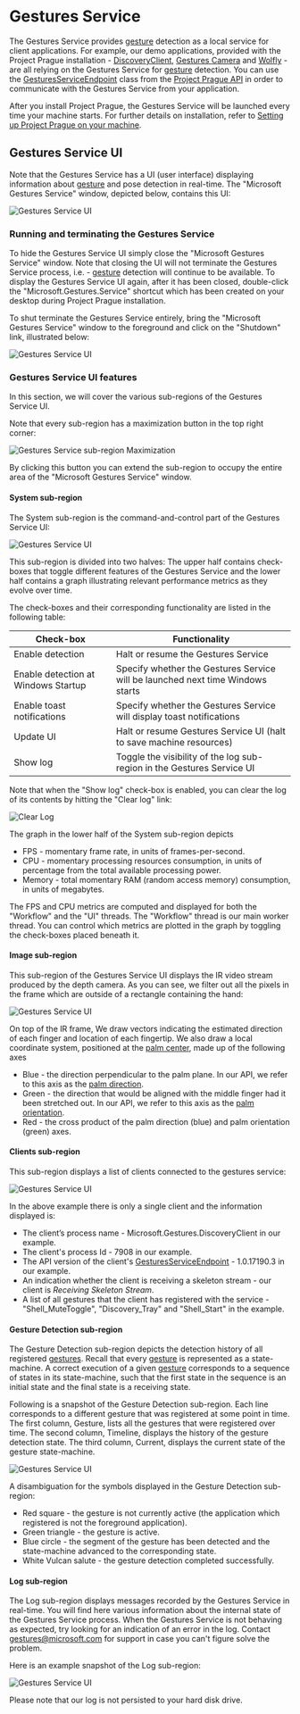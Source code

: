 # Gestures Service

The Gestures Service provides [gesture](index.md###gesture) detection as a local service for client applications. For example, our demo applications, provided with the Project Prague installation - [DiscoveryClient](https://aka.ms/gestures/docs), [Gestures Camera](https://aka.ms/gestures/docs) and [Wolfly](https://aka.ms/gestures/docs) - are all relying on the Gestures Service for [gesture](index.md###gesture) detection. You can use the [GesturesServiceEndpoint](http://aka.ms/gestures) class from the [Project Prague API](https://docs.microsoft.com/en-us/dotnet/api/microsoft.gestures) in order to communicate with the Gestures Service from your application.

After you install Project Prague, the Gestures Service will be launched every time your machine starts. For further details on installation, refer to [Setting up Project Prague on your machine](index.md###setting-up-project-prague-on-your-machine).

## Gestures Service UI

Note that the Gestures Service has a UI (user interface) displaying information about [gesture](index.md###gesture) and pose detection in real-time. The "Microsoft Gestures Service" window, depicted below, contains this UI:

![Gestures Service UI](Images/MicrosoftGesturesService.png)

### Running and terminating the Gestures Service

To hide the Gestures Service UI simply close the "Microsoft Gestures Service" window. Note that closing the UI will not terminate the Gestures Service process, i.e. - [gesture](index.md###gesture) detection will continue to be available. To display the Gestures Service UI again, after it has been closed, double-click the "Microsoft.Gestures.Service" shortcut which has been created on your desktop during Project Prague installation.

To shut terminate the Gestures Service entirely, bring the "Microsoft Gestures Service" window to the foreground and click on the "Shutdown" link, illustrated below:

![Gestures Service UI](Images/MicrosoftGesturesService_Shutdown.png)

### Gestures Service UI features

In this section, we will cover the various sub-regions of the Gestures Service UI.

Note that every sub-region has a maximization button in the top right corner: 

![Gestures Service sub-region Maximization](Images/MicrosoftGesturesService_Maximize.png)

By clicking this button you can extend the sub-region to occupy the entire area of the "Microsoft Gestures Service" window.

#### System sub-region

The System sub-region is the command-and-control part of the Gestures Service UI:

![Gestures Service UI](Images/MicrosoftGesturesService_System.png)

This sub-region is divided into two halves: The upper half contains check-boxes that toggle different features of the Gestures Service and the lower half contains a graph illustrating relevant performance metrics as they evolve over time.

The check-boxes and their corresponding functionality are listed in the following table:

Check-box     | Functionality
------------ | ------------
Enable detection | Halt or resume the Gestures Service
Enable detection at Windows Startup | Specify whether the Gestures Service will be launched next time Windows starts
Enable toast notifications | Specify whether the Gestures Service will display toast notifications
Update UI | Halt or resume Gestures Service UI (halt to save machine resources)
Show log | Toggle the visibility of the log sub-region in the Gestures Service UI

Note that when the "Show log" check-box is enabled, you can clear the log of its contents by hitting the "Clear log" link:

![Clear Log](Images/MicrosoftGesturesService_ClearLog.png)

The graph in the lower half of the System sub-region depicts

- FPS - momentary frame rate, in units of frames-per-second.
- CPU - momentary processing resources consumption, in units of percentage from the total available processing power.
- Memory - total momentary RAM (random access memory) consumption, in units of megabytes.

The FPS and CPU metrics are computed and displayed for both the "Workflow" and the "UI" threads. The "Workflow" thread is our main worker thread. You can control which metrics are plotted in the graph by toggling the check-boxes placed beneath it.

#### Image sub-region

This sub-region of the Gestures Service UI displays the IR video stream produced by the depth camera. As you can see, we filter out all the pixels in the frame which are outside of a rectangle containing the hand:

![Gestures Service UI](Images/MicrosoftGesturesService_Image.png)

On top of the IR frame, We draw vectors indicating the estimated direction of each finger and location of each fingertip. We also draw a local coordinate system, positioned at the [palm center](http://aka.ms/gestures), made up of the following axes

- Blue - the direction perpendicular to the palm plane. In our API, we refer to this axis as the [palm direction](http://aka.ms/gestures).
- Green - the direction that would be aligned with the middle finger had it been stretched out. In our API, we refer to this axis as the [palm orientation](http://aka.ms/gestures).
- Red - the cross product of the palm direction (blue) and palm orientation (green) axes.

#### Clients sub-region

This sub-region displays a list of clients connected to the gestures service:

![Gestures Service UI](Images/MicrosoftGesturesService_Clients.png)

In the above example there is only a single client and the information displayed is:

- The client’s process name - Microsoft.Gestures.DiscoveryClient in our example.
- The client's process Id - 7908 in our example.
- The API version of the client's [GesturesServiceEndpoint](http://aka.ms/gestures) - 1.0.17190.3 in our example.
- An indication whether the client is receiving a skeleton stream - our client is *Receiving Skeleton Stream*.
- A list of all gestures that the client has registered with the service - "Shell_MuteToggle", "Discovery_Tray" and "Shell_Start" in the example.

 #### Gesture Detection sub-region

The Gesture Detection sub-region depicts the detection history of all registered [gestures](index.md###gesture). Recall that every [gesture](index.md###gesture) is represented as a state-machine. A correct execution of a given [gesture](index.md###gesture) corresponds to a sequence of states in its state-machine, such that the first state in the sequence is an initial state and the final state is a receiving state.

Following is a snapshot of the Gesture Detection sub-region. Each line corresponds to a different gesture that was registered at some point in time. The first column, Gesture, lists all the gestures that were registered over time. The second column, Timeline, displays the history of the gesture detection state. The third column, Current, displays the current state of the gesture state-machine.

![Gestures Service UI](Images/MicrosoftGesturesService_Timeline.png)

A disambiguation for the symbols displayed in the Gesture Detection sub-region:

- Red square - the gesture is not currently active (the application which registered is not the foreground application).
- Green triangle - the gesture is active.
- Blue circle - the segment of the gesture has been detected and the state-machine advanced to the corresponding state.
- White Vulcan salute - the gesture detection completed successfully.

#### Log sub-region

The Log sub-region displays messages recorded by the Gestures Service in real-time. You will find here various information about the internal state of the Gestures Service process. When the Gestures Service is not behaving as expected, try looking for an indication of an error in the log. Contact [gestures@microsoft.com](http://aka.ms/gestures) for support in case you can't figure solve the problem.

Here is an example snapshot of the Log sub-region:

![Gestures Service UI](Images/MicrosoftGesturesService_Log.png)

Please note that our log is not persisted to your hard disk drive.